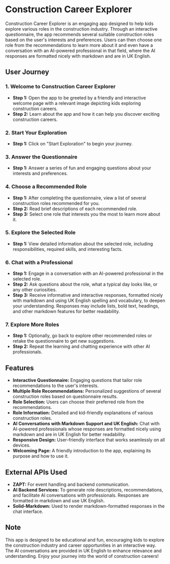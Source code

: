 # Construction Career Explorer

Construction Career Explorer is an engaging app designed to help kids explore various roles in the construction industry. Through an interactive questionnaire, the app recommends several suitable construction roles based on the user's interests and preferences. Users can then choose one role from the recommendations to learn more about it and even have a conversation with an AI-powered professional in that field, where the AI responses are formatted nicely with markdown and are in UK English.

## User Journey

### 1. Welcome to Construction Career Explorer
- **Step 1:** Open the app to be greeted by a friendly and interactive welcome page with a relevant image depicting kids exploring construction careers.
- **Step 2:** Learn about the app and how it can help you discover exciting construction careers.

### 2. Start Your Exploration
- **Step 1:** Click on "Start Exploration" to begin your journey.

### 3. Answer the Questionnaire
- **Step 1:** Answer a series of fun and engaging questions about your interests and preferences.

### 4. Choose a Recommended Role
- **Step 1:** After completing the questionnaire, view a list of several construction roles recommended for you.
- **Step 2:** Read brief descriptions of each recommended role.
- **Step 3:** Select one role that interests you the most to learn more about it.

### 5. Explore the Selected Role
- **Step 1:** View detailed information about the selected role, including responsibilities, required skills, and interesting facts.

### 6. Chat with a Professional
- **Step 1:** Engage in a conversation with an AI-powered professional in the selected role.
- **Step 2:** Ask questions about the role, what a typical day looks like, or any other curiosities.
- **Step 3:** Receive informative and interactive responses, formatted nicely with markdown and using UK English spelling and vocabulary, to deepen your understanding. Responses may include lists, bold text, headings, and other markdown features for better readability.

### 7. Explore More Roles
- **Step 1:** Optionally, go back to explore other recommended roles or retake the questionnaire to get new suggestions.
- **Step 2:** Repeat the learning and chatting experience with other AI professionals.

## Features

- **Interactive Questionnaire:** Engaging questions that tailor role recommendations to the user's interests.
- **Multiple Role Recommendations:** Personalized suggestions of several construction roles based on questionnaire results.
- **Role Selection:** Users can choose their preferred role from the recommendations.
- **Role Information:** Detailed and kid-friendly explanations of various construction roles.
- **AI Conversations with Markdown Support and UK English:** Chat with AI-powered professionals whose responses are formatted nicely using markdown and are in UK English for better readability.
- **Responsive Design:** User-friendly interface that works seamlessly on all devices.
- **Welcoming Page:** A friendly introduction to the app, explaining its purpose and how to use it.

## External APIs Used

- **ZAPT:** For event handling and backend communication.
- **AI Backend Services:** To generate role descriptions, recommendations, and facilitate AI conversations with professionals. Responses are formatted in markdown and use UK English.
- **Solid-Markdown:** Used to render markdown-formatted responses in the chat interface.

## Note

This app is designed to be educational and fun, encouraging kids to explore the construction industry and career opportunities in an interactive way. The AI conversations are provided in UK English to enhance relevance and understanding. Enjoy your journey into the world of construction careers!